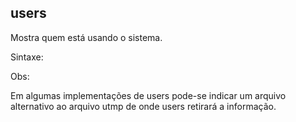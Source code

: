 ## users
Mostra quem está usando o sistema.

Sintaxe:

Obs:

Em algumas implementações de users pode-se indicar um
arquivo alternativo ao arquivo utmp de onde users retirará
a informação.


